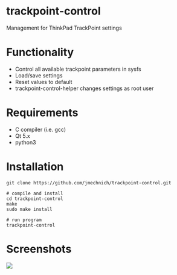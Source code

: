 trackpoint-control
===================

Management for ThinkPad TrackPoint settings

# Functionality
- Control all available trackpoint parameters in sysfs
- Load/save settings
- Reset values to default
- trackpoint-control-helper changes settings as root user

# Requirements
- C compiler (i.e. gcc)
- Qt 5.x
- python3

# Installation
    git clone https://github.com/jmechnich/trackpoint-control.git
    
    # compile and install
    cd trackpoint-control
    make
    sudo make install
    
    # run program
    trackpoint-control

# Screenshots

![](https://raw.github.com/jmechnich/trackpoint-control/master/screens/screen.png)
